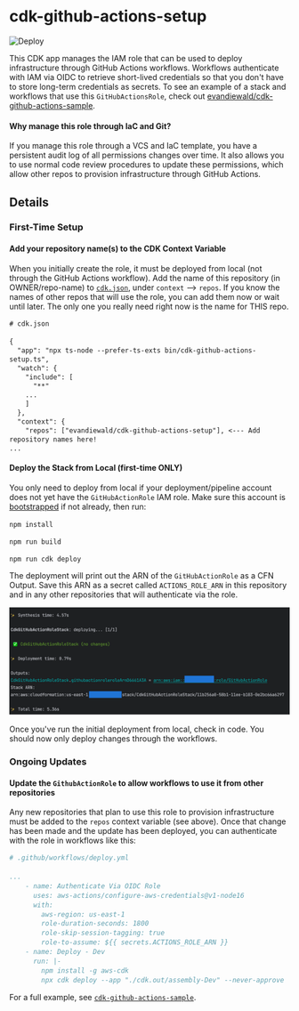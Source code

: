 # cdk-github-actions-setup

![Deploy](https://github.com/evandiewald/cdk-github-actions-setup/actions/workflows/deploy.yml/badge.svg)

This CDK app manages the IAM role that can be used to deploy infrastructure through GitHub Actions workflows. Workflows authenticate with IAM via OIDC to retrieve short-lived credentials so that you don't have to store long-term credentials as secrets. To see an example of a stack and workflows that use this `GitHubActionsRole`, check out [evandiewald/cdk-github-actions-sample](https://github.com/evandiewald/cdk-github-actions-sample.git).

#### Why manage this role through IaC and Git?

If you manage this role through a VCS and IaC template, you have a persistent audit log of all permissions changes over time. It also allows you to use normal code review procedures to update these permissions, which allow other repos to provision infrastructure through GitHub Actions.

## Details

### First-Time Setup

#### Add your repository name(s) to the CDK Context Variable

When you initially create the role, it must be deployed from local (not through the GitHub Actions workflow). Add the name of this repository (in OWNER/repo-name) to [`cdk.json`](cdk.json), under `context` --> `repos`. If you know the names of other repos that will use the role, you can add them now or wait until later. The only one you really need right now is the name for THIS repo.

```
# cdk.json

{
  "app": "npx ts-node --prefer-ts-exts bin/cdk-github-actions-setup.ts",
  "watch": {
    "include": [
      "**"
    ...
    ]
  },
  "context": {
    "repos": ["evandiewald/cdk-github-actions-setup"], <--- Add repository names here!
...
```

#### Deploy the Stack from Local (first-time ONLY)

You only need to deploy from local if your deployment/pipeline account does not yet have the `GitHubActionRole` IAM role. Make sure this account is [bootstrapped](https://docs.aws.amazon.com/cdk/v2/guide/bootstrapping.html) if not already, then run:

`npm install`

`npm run build`

`npm run cdk deploy`

The deployment will print out the ARN of the `GitHubActionRole` as a CFN Output. Save this ARN as a secret called `ACTIONS_ROLE_ARN` in this repository and in any other repositories that will authenticate via the role.

![Role ARN CFN Output](static/role-arn-output.png)

Once you've run the initial deployment from local, check in code. You should now only deploy changes through the workflows.

### Ongoing Updates

#### Update the `GithubActionRole` to allow workflows to use it from other repositories

Any new repositories that plan to use this role to provision infrastructure must be added to the `repos` context variable (see above). Once that change has been made and the update has been deployed, you can authenticate with the role in workflows like this:

```yaml
# .github/workflows/deploy.yml

...
    - name: Authenticate Via OIDC Role
      uses: aws-actions/configure-aws-credentials@v1-node16
      with:
        aws-region: us-east-1
        role-duration-seconds: 1800
        role-skip-session-tagging: true
        role-to-assume: ${{ secrets.ACTIONS_ROLE_ARN }}
    - name: Deploy - Dev
      run: |-
        npm install -g aws-cdk
        npx cdk deploy --app "./cdk.out/assembly-Dev" --never-approve
```

For a full example, see [`cdk-github-actions-sample`](https://github.com/evandiewald/cdk-github-actions-sample/blob/main/.github/workflows/deploy-dev-staging.yml).